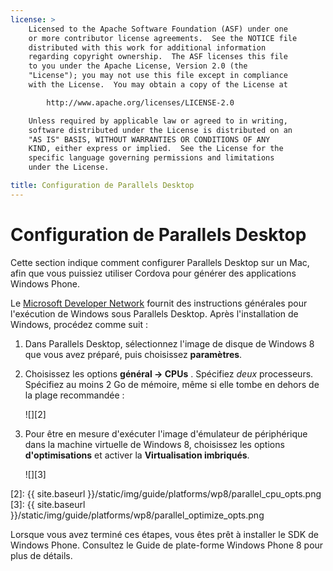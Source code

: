 ```yaml
---
license: >
    Licensed to the Apache Software Foundation (ASF) under one
    or more contributor license agreements.  See the NOTICE file
    distributed with this work for additional information
    regarding copyright ownership.  The ASF licenses this file
    to you under the Apache License, Version 2.0 (the
    "License"); you may not use this file except in compliance
    with the License.  You may obtain a copy of the License at

        http://www.apache.org/licenses/LICENSE-2.0

    Unless required by applicable law or agreed to in writing,
    software distributed under the License is distributed on an
    "AS IS" BASIS, WITHOUT WARRANTIES OR CONDITIONS OF ANY
    KIND, either express or implied.  See the License for the
    specific language governing permissions and limitations
    under the License.

title: Configuration de Parallels Desktop
---
```


# Configuration de Parallels Desktop

Cette section indique comment configurer Parallels Desktop sur un Mac, afin que vous puissiez utiliser Cordova pour générer des applications Windows Phone.

Le [Microsoft Developer Network][1] fournit des instructions générales pour l'exécution de Windows sous Parallels Desktop. Après l'installation de Windows, procédez comme suit :

 [1]: http://msdn.microsoft.com/en-US/library/windows/apps/jj945424

1.  Dans Parallels Desktop, sélectionnez l'image de disque de Windows 8 que vous avez préparé, puis choisissez **paramètres**.

2.  Choisissez les options **général → CPUs** . Spécifiez *deux* processeurs. Spécifiez au moins 2 Go de mémoire, même si elle tombe en dehors de la plage recommandée :
    
    ![][2]

3.  Pour être en mesure d'exécuter l'image d'émulateur de périphérique dans la machine virtuelle de Windows 8, choisissez les options **d'optimisations** et activer la **Virtualisation imbriqués**.
    
    ![][3]

 [2]: {{ site.baseurl }}/static/img/guide/platforms/wp8/parallel_cpu_opts.png
 [3]: {{ site.baseurl }}/static/img/guide/platforms/wp8/parallel_optimize_opts.png

Lorsque vous avez terminé ces étapes, vous êtes prêt à installer le SDK de Windows Phone. Consultez le Guide de plate-forme Windows Phone 8 pour plus de détails.

